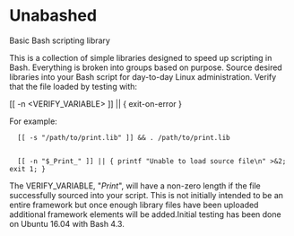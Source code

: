 # Unabashed
Basic Bash scripting library

This is a collection of simple libraries designed to speed up scripting in Bash. Everything is broken into groups based on purpose. Source desired libraries into your Bash script for day-to-day Linux administration. Verify that the file loaded by testing with:

  [[ -n <VERIFY_VARIABLE> ]] || { exit-on-error }

  For example:
  
      [[ -s "/path/to/print.lib" ]] && . /path/to/print.lib
      
      
      [[ -n "$_Print_" ]] || { printf "Unable to load source file\n" >&2; exit 1; }


The VERIFY_VARIABLE, "_Print_", will have a non-zero length if the file successfully sourced into your script. This is not initially intended to be an entire framework but once enough library files have been uploaded additional framework elements will be added.Initial testing has been done on Ubuntu 16.04 with Bash 4.3. 
